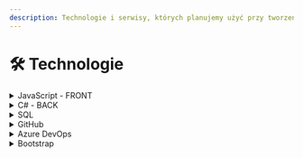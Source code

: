 ```yaml
---
description: Technologie i serwisy, których planujemy użyć przy tworzeniu aplikacji.
---
```


# 🛠 Technologie

<details>

<summary>JavaScript - FRONT</summary>

Vue.js

</details>

<details>

<summary>C# - BACK</summary>

### EF CORE

Entity Framework Core (EF Core) to narzędzie dla języka C#, które umożliwia programistom manipulowanie danymi w bazie danych.&#x20;

EF Core pozwala na mapowanie obiektów w kodzie na odpowiednie obiekty w bazie danych, dzięki czemu programiści mogą pracować z danymi za pomocą języka C#.&#x20;

Jest to otwartoźródłowy projekt stworzony przez Microsoft.

Programiści definiują modele obiektów, a EF Core tworzy schemat bazy danych z tych modeli.

### ASP.NET CORE

.NET Core to otwarte oprogramowanie, które umożliwia tworzenie aplikacji internetowych, w tym REST API, na różnych systemach operacyjnych

REST API to interfejs programowania aplikacji, który umożliwia komunikację między różnymi systemami i aplikacjami za pomocą protokołu HTTP.

ASP.NET Core to framework, który zapewnia narzędzia i biblioteki do budowania aplikacji internetowych i REST API.&#x20;

Ten modułowy framework oferuje wiele funkcji, takich jak obsługa żądań HTTP, routowanie, logowanie, autoryzacja i uwierzytelnianie, testowanie jednostkowe i wiele innych.

</details>

<details>

<summary>SQL</summary>

Microsoft SQL Server

</details>

<details>

<summary>GitHub</summary>



</details>

<details>

<summary>Azure DevOps</summary>



</details>

<details>

<summary>Bootstrap</summary>



</details>
